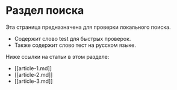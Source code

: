 # Раздел поиска

Эта страница предназначена для проверки локального поиска.

- Содержит слово test для быстрых проверок.
- Также содержит слово тест на русском языке.

Ниже ссылки на статьи в этом разделе:

- [[article-1.md]]
- [[article-2.md]]
- [[article-3.md]]
